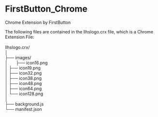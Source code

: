 # FirstButton_Chrome
Chrome Extension by FirstButton

The following files are contained in the llhslogo.crx file, which is a Chrome Extension File:<br />
       		 <br />
llhslogo.crx/<br />
│<br />
├── images/ <br />
│ &nbsp;&nbsp;&nbsp;&nbsp;&nbsp;&nbsp;├── icon16.png  <br />
│   ├── icon19.png  <br />
│   ├── icon32.png  <br />
│   ├── icon38.png  <br />
│   ├── icon48.png  <br />
│   ├── icon64.png  <br />
│   └── icon128.png <br />
│<br />
├── background.js  <br />
└── manifest.json  <br />
